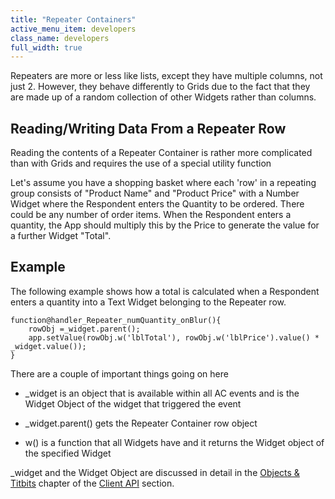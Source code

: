 ```yaml
---
title: "Repeater Containers"
active_menu_item: developers
class_name: developers
full_width: true
---
```



Repeaters are more or less like lists, except they have multiple columns, not just 2. However, they behave differently to Grids due to the fact that they are made up of a random collection of other Widgets rather than columns.

## Reading/Writing Data From a Repeater Row

Reading the contents of a Repeater Container is rather more complicated than with Grids and requires the use of a special utility function

Let's assume you have a shopping basket where each 'row' in a repeating group consists of "Product Name" and "Product Price" with a Number Widget where the Respondent enters the Quantity to be ordered. There could be any number of order items. When the Respondent enters a quantity, the App should multiply this by the Price to generate the value for a further Widget "Total".

## Example

The following example shows how a total is calculated when a Respondent enters a quantity into a Text Widget belonging to the Repeater row.

    function@handler_Repeater_numQuantity_onBlur(){
        rowObj =_widget.parent();
        app.setValue(rowObj.w('lblTotal'), rowObj.w('lblPrice').value() * _widget.value());
    }
   

There are a couple of important things going on here

 - \_widget is an object that is available within all AC events and is the Widget Object of the widget that triggered the event

 - \_widget.parent() gets the Repeater Container row object

 - w() is a function that all Widgets have and it returns the Widget object of the specified Widget

\_widget and the Widget Object are discussed in detail in the [Objects & Titbits](../../../../client-api/objects-titbits/) chapter of the [Client API](../../../../client-api/) section.

